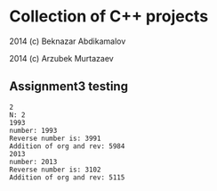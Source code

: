 # Collection of C++ projects
2014 (c) Beknazar Abdikamalov

2014 (c) Arzubek Murtazaev
## Assignment3 testing
	2
	N: 2
	1993
	number: 1993
	Reverse number is: 3991
	Addition of org and rev: 5984
	2013
	number: 2013
	Reverse number is: 3102
	Addition of org and rev: 5115
